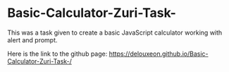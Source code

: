 # Basic-Calculator-Zuri-Task-

This was a task given to create a basic JavaScript calculator working with alert and prompt.


Here is the link to the github page: https://delouxeon.github.io/Basic-Calculator-Zuri-Task-/
